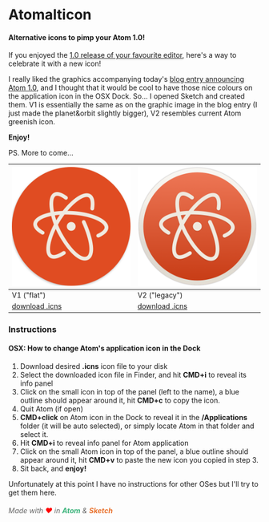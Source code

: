 # Atomalticon

#### Alternative icons to pimp your Atom 1.0!

If you enjoyed the [1.0 release of your favourite editor](http://atom.io), here's a way to celebrate it with a new icon!

I really liked the graphics accompanying today's [blog entry announcing Atom 1.0](http://blog.atom.io/2015/06/25/atom-1-0.html), and I thought that it would be cool to have those nice colours on the application icon in the OSX Dock. So... I opened Sketch and created them. V1 is essentially the same as on the graphic image in the blog entry (I just made the planet&orbit slightly bigger), V2 resembles current Atom greenish icon.

**Enjoy!**

PS. More to come...

| ![V1 Icon Preview](img/atomalticon-v1-preview.png) | ![V2 Icon Preview](img/atomalticon-v2-preview.png) |
|---|---|
| V1 ("flat") | V2 ("legacy") |
| [download .icns](http://bzikofski.civ.pl/test/atomalticon-v1.icns) | [download .icns](https://github.com/bzx/atomalticon.io/blob/master/icons/atomalticon-v2.icns?raw=true) |


### Instructions

#### OSX: How to change Atom's application icon in the Dock


1. Download desired **.icns** icon file to your disk
2. Select the downloaded icon file in Finder, and hit **CMD+i** to reveal its info panel
3. Click on the small icon in top of the panel (left to the name), a blue outline should appear around it, hit **CMD+c** to copy the icon.
4. Quit Atom (if open)
5. **CMD+click** on Atom icon in the Dock to reveal it in the **/Applications** folder (it will be auto selected), or simply locate Atom in that folder and select it.
5. Hit **CMD+i** to reveal info panel for Atom application
6. Click on the small Atom icon in top of the panel, a blue outline should appear around it, hit **CMD+v** to paste the new icon you copied in step 3.
7. Sit back, and **enjoy!**


Unfortunately at this point I have no instructions for other OSes but I'll try to get them here.


##### <span style="color:#666; font-weight:normal">Made with <span style="color:red">&hearts;</span> in <span style="color:#3DB47C">**Atom**</span> & <span style="color:#E97431">**Sketch**</span></span>
